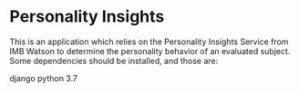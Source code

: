 # Personality Insights

This is an application which relies on the Personality Insights Service from IMB Watson to
determine the personality behavior of an evaluated subject. Some dependencies should be installed, and those are:

django
python 3.7
